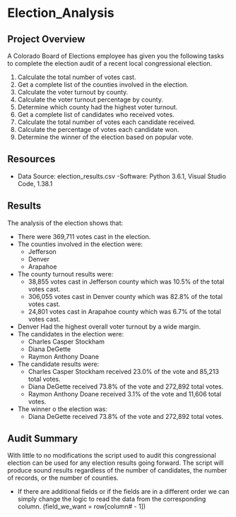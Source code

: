 # Election_Analysis


## Project Overview 
A Colorado Board of Elections employee has given you the following tasks to complete the election audit of a recent local congressional election. 

1. Calculate the total number of votes cast.
2. Get a complete list of the counties involved in the election. 
3. Calculate the voter turnout by county. 
4. Calculate the voter turnout percentage by county. 
5. Determine which county had the highest voter turnout. 
6. Get a complete list of candidates who received votes.
7. Calculate the total number of votes each candidate received.
8. Calculate the percentage of votes each candidate won.
9. Determine the winner of the election based on popular vote.

## Resources 
- Data Source: election_results.csv
-Software: Python 3.6.1, Visual Studio Code, 1.38.1

## Results 
The analysis of the election shows that: 
- There were 369,711 votes cast in the election. 
- The counties involved in the election were:
  - Jefferson
  - Denver 
  - Arapahoe
- The county turnout results were: 
  - 38,855 votes cast in Jefferson county which was 10.5% of the total votes cast. 
  - 306,055 votes cast in Denver county which was 82.8% of the total votes cast.
  - 24,801 votes cast in Arapahoe county which was 6.7% of the total votes cast.
- Denver Had the highest overall voter turnout by a wide margin. 
- The candidates in the election were:
  - Charles Casper Stockham 
  - Diana DeGette
  - Raymon Anthony Doane
- The candidate results were:
  - Charles Casper Stockham received 23.0% of the vote and 85,213 total votes. 
  - Diana DeGette received 73.8% of the vote and 272,892 total votes. 
  - Raymon Anthony Doane received 3.1% of the vote and 11,606 total votes. 
- The winner o the election was: 
  - Diana DeGette received 73.8% of the vote and 272,892 total votes.

## Audit Summary 
With little to no modifications the script used to audit this congressional election can be used for any election results going forward. The script will produce sound results regardless of the number of candidates, the number of records, or the number of counties. 
- If there are additional fields or if the fields are in a different order we can simply change the logic to read the data from the corresponding column. (field_we_want = row[column# - 1])
